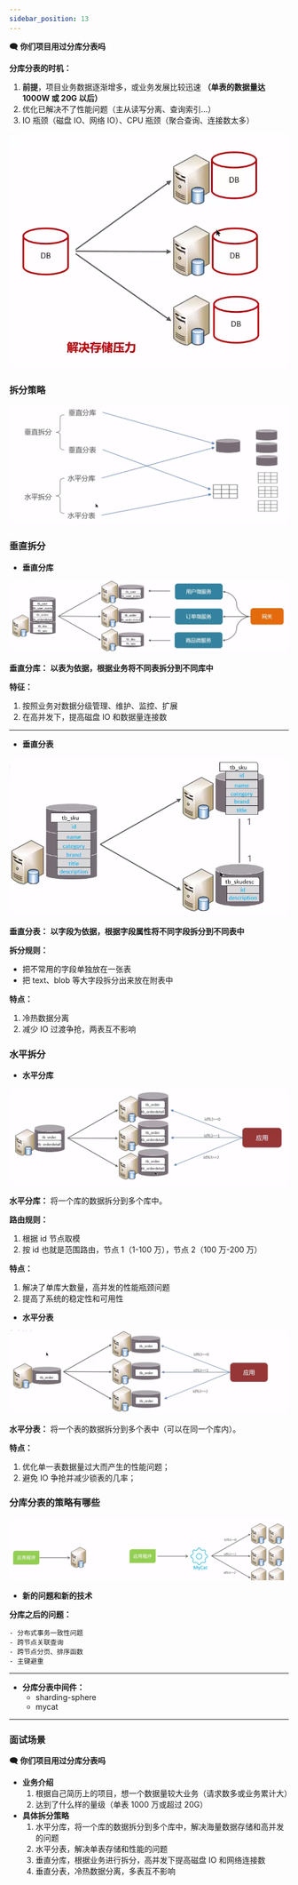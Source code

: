 ```yaml
---
sidebar_position: 13
---
```



**🗨️** **你们项目用过分库分表吗**

**分库分表的时机：**

1. **前提**，项目业务数据逐渐增多，或业务发展比较迅速	**（单表的数据量达 1000W 或 20G 以后）**
2. 优化已解决不了性能问题（主从读写分离、查询索引...）
3. IO 瓶颈（磁盘 IO、网络 IO）、CPU 瓶颈（聚合查询、连接数太多）

![](./image/image_025d9df9-6621-4ce3-aa54-6ee44e0d796c.png)

### 拆分策略
![](./image/image_08093ebf-bd18-4a14-ab81-8ccce95ed256.png)

### 垂直拆分
+ **垂直分库**

![](./image/image_2c77b92a-216d-44d4-a293-2f76ebc4b094.png)

**垂直分库：** **以表为依据，根据业务将不同表拆分到不同库中**

**特征：**

1. 按照业务对数据分级管理、维护、监控、扩展
2. 在高并发下，提高磁盘 IO 和数据量连接数

****

+ **垂直分表**

![](./image/image_e8260165-393f-4ecd-9901-3d69b8670e66.png)

**垂直分表：** **以字段为依据，根据字段属性将不同字段拆分到不同表中**

**拆分规则：**

+ 把不常用的字段单独放在一张表
+ 把 text、blob 等大字段拆分出来放在附表中

**特点：**

1. 冷热数据分离
2. 减少 IO 过渡争抢，两表互不影响



### 水平拆分
+ **水平分库**

![](./image/image_4d7ce830-55df-48a3-b37b-c075e6608707.png)

**水平分库：** 将一个库的数据拆分到多个库中。



**路由规则：**

1. 根据 id 节点取模
2. 按 id 也就是范围路由，节点 1（1-100 万），节点 2（100 万-200 万）



**特点：**

1. 解决了单库大数量，高并发的性能瓶颈问题
2. 提高了系统的稳定性和可用性





+ **水平分表**

![](./image/image_66837be8-2a83-4093-a078-d713ff634933.png)

**水平分表：** 将一个表的数据拆分到多个表中（可以在同一个库内）。



**特点：**

1. 优化单一表数据量过大而产生的性能问题；
2. 避免 IO 争抢并减少锁表的几率；



### 分库分表的策略有哪些
![](./image/image_10750712-320d-4c26-9a38-f07904eb4677.png)

+ **新的问题和新的技术**

**分库之后的问题：**

    - 分布式事务一致性问题
    - 跨节点关联查询
    - 跨节点分页、排序函数
    - 主键避重

****

+ **分库分表中间件：**
    - sharding-sphere
    - mycat

****

### 面试场景
**🗨️** **你们项目用过分库分表吗**

+ **业务介绍**
    1. 根据自己简历上的项目，想一个数据量较大业务（请求数多或业务累计大）
    2. 达到了什么样的量级（单表 1000 万或超过 20G）
+ **具体拆分策略**
    1. 水平分库，将一个库的数据拆分到多个库中，解决海量数据存储和高并发的问题
    2. 水平分表，解决单表存储和性能的问题
    3. 垂直分库，根据业务进行拆分，高并发下提高磁盘 IO 和网络连接数
    4. 垂直分表，冷热数据分离，多表互不影响

